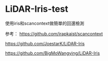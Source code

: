 # LiDAR-Iris-test
使用iris和scancontext做簡單的回還檢測

参考：
https://github.com/irapkaist/scancontext

https://github.com/JoestarK/LiDAR-Iris

https://github.com/BigMoWangying/LiDAR-Iris
